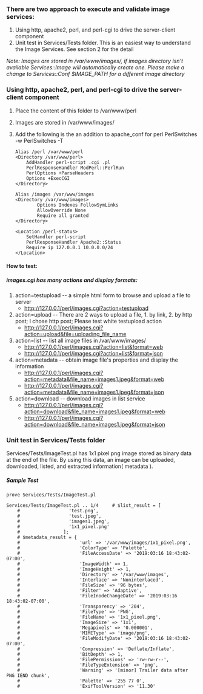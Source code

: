 ### There are two approach to execute and validate image services:
1.  Using http, apache2, perl, and perl-cgi to drive the server-client component
2.  Unit test in Services/Tests folder.  This is an easiest way to understand the Image Services.  See section 2 for the detail

*Note:  Images are stored in /var/www/images/, if images directory isn't available Services::Image will automatically create one.  Please make a change to Services::Conf $IMAGE_PATH for a different image directory*



### Using http, apache2, perl, and perl-cgi to drive the server-client component
1.  Place the content of this folder to /var/www/perl
2.  Images are stored in /var/www/images/
3.  Add the following is the an addition to apache_conf for perl
        PerlSwitches -w
        PerlSwitches -T

        Alias /perl /var/www/perl
        <Directory /var/www/perl>
            AddHandler perl-script .cgi .pl
            PerlResponseHandler ModPerl::PerlRun
            PerlOptions +ParseHeaders
            Options +ExecCGI
        </Directory>

        Alias /images /var/www/images
        <Directory /var/www/images>
                Options Indexes FollowSymLinks
                AllowOverride None
                Require all granted
        </Directory>

        <Location /perl-status>
            SetHandler perl-script
            PerlResponseHandler Apache2::Status
            Require ip 127.0.0.1 10.0.0.0/24
        </Location>

#### How to test:

##### images.cgi has many actions and display formats:
1.  action=testupload -- a simple html form to browse and upload a file to server
    *  http://127.0.0.1/perl/images.cgi?action=testupload
2.  action=upload -- There are 2 ways to upload a file, 1. by link, 2. by http post; I chose http post;  Please test white testupload action
    *  http://127.0.0.1/perl/images.cgi?action=upload&file=uploading_file_name
3.  action=list -- list all image files in /var/www/images/
    *  http://127.0.0.1/perl/images.cgi?action=list&format=web
    *  http://127.0.0.1/perl/images.cgi?action=list&format=json
4.  action=metadata -- obtain image file's properties and display the information
    *  http://127.0.0.1/perl/images.cgi?action=metadata&file_name=images1.jpeg&format=web
    *  http://127.0.0.1/perl/images.cgi?action=metadata&file_name=images1.jpeg&format=json
5.  action=download -- download images in list service
    *  http://127.0.0.1/perl/images.cgi?action=download&file_name=images1.jpeg&format=web
    *  http://127.0.0.1/perl/images.cgi?action=download&file_name=images1.jpeg&format=json



### Unit test in Services/Tests folder
Services/Tests/ImageTest.pl has 1x1 pixel png image stored as binary data at the end of the file.  By using this data, an image can be uploaded, downloaded, listed, and extracted information( metadata ).

##### Sample Test
    prove Services/Tests/ImageTest.pl 

    Services/Tests/ImageTest.pl .. 1/4     # $list_result = [
        #                  'test.png',
        #                  'test.jpeg',
        #                  'images1.jpeg',
        #                  '1x1_pixel.png'
        #                ];
        # $metadata_result = {
        #                      'url' => '/var/www/images/1x1_pixel.png',
        #                      'ColorType' => 'Palette',
        #                      'FileAccessDate' => '2019:03:16 18:43:02-07:00',
        #                      'ImageWidth' => 1,
        #                      'ImageHeight' => 1,
        #                      'Directory' => '/var/www/images',
        #                      'Interlace' => 'Noninterlaced',
        #                      'FileSize' => '96 bytes',
        #                      'Filter' => 'Adaptive',
        #                      'FileInodeChangeDate' => '2019:03:16 18:43:02-07:00',
        #                      'Transparency' => '204',
        #                      'FileType' => 'PNG',
        #                      'FileName' => '1x1_pixel.png',
        #                      'ImageSize' => '1x1',
        #                      'Megapixels' => '0.000001',
        #                      'MIMEType' => 'image/png',
        #                      'FileModifyDate' => '2019:03:16 18:43:02-07:00',
        #                      'Compression' => 'Deflate/Inflate',
        #                      'BitDepth' => 1,
        #                      'FilePermissions' => 'rw-rw-r--',
        #                      'FileTypeExtension' => 'png',
        #                      'Warning' => '[minor] Trailer data after PNG IEND chunk',
        #                      'Palette' => '255 77 0',
        #                      'ExifToolVersion' => '11.30'
